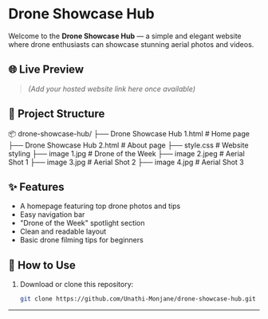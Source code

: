 # Drone Showcase Hub

Welcome to the **Drone Showcase Hub** — a simple and elegant website where drone enthusiasts can showcase stunning aerial photos and videos.

## 🌐 Live Preview

> *(Add your hosted website link here once available)*

## 📁 Project Structure

📦 drone-showcase-hub/
├── Drone Showcase Hub 1.html # Home page
├── Drone Showcase Hub 2.html # About page
├── style.css # Website styling
├── image 1.jpg # Drone of the Week
├── image 2.jpeg # Aerial Shot 1
├── image 3.jpg # Aerial Shot 2
├── image 4.jpg # Aerial Shot 3

## ✨ Features

- A homepage featuring top drone photos and tips
- Easy navigation bar
- "Drone of the Week" spotlight section
- Clean and readable layout
- Basic drone filming tips for beginners

## 🚀 How to Use

1. Download or clone this repository:
   ```bash
   git clone https://github.com/Unathi-Monjane/drone-showcase-hub.git

---
